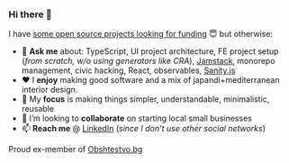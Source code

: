 ### Hi there 👋

I have
[some open source projects looking for funding](https://github.com/antitoxic?tab=repositories)
😇 but otherwise:

- 💬 **Ask me** about: TypeScript, UI project architecture, FE project setup
  (_from scratch, w/o using generators like CRA_),
  [Jamstack](https://jamstack.org/), monorepo management, civic hacking, React,
  observables, [Sanity.js](https://www.sanity.io/)
- ❤️ I **enjoy** making good software and a mix of japandi+mediterranean
  interior design.
- 🎯 My **focus** is making things simpler, understandable, minimalistic,
  reusable
- 👯 I’m looking to **collaborate** on starting local small businesses
- 📫 **Reach me** @ [LinkedIn](https://www.linkedin.com/in/antonstoychev/)
  (_since I don't use other social networks_)

Proud ex-member of [Obshtestvo.bg](https://www.obshtestvo.bg/)

